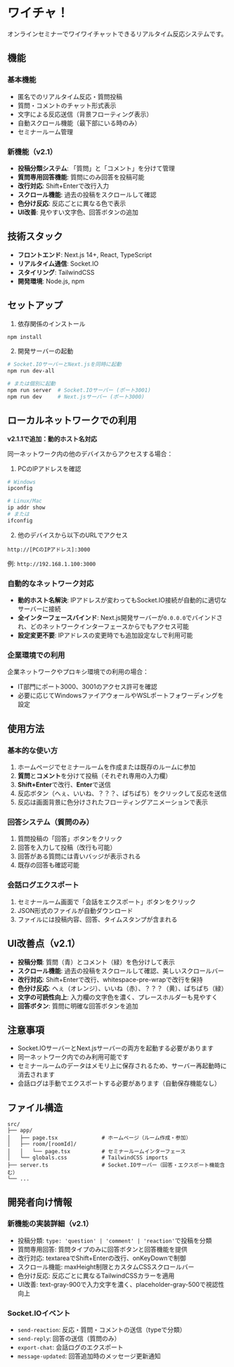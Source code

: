 # ワイチャ！

オンラインセミナーでワイワイチャットできるリアルタイム反応システムです。

## 機能

### 基本機能
- 匿名でのリアルタイム反応・質問投稿
- 質問・コメントのチャット形式表示
- 文字による反応送信（背景フローティング表示）
- 自動スクロール機能（最下部にいる時のみ）
- セミナールーム管理

### 新機能（v2.1）
- **投稿分類システム**: 「質問」と「コメント」を分けて管理
- **質問専用回答機能**: 質問にのみ回答を投稿可能
- **改行対応**: Shift+Enterで改行入力
- **スクロール機能**: 過去の投稿をスクロールして確認
- **色分け反応**: 反応ごとに異なる色で表示
- **UI改善**: 見やすい文字色、回答ボタンの追加

## 技術スタック

- **フロントエンド**: Next.js 14+, React, TypeScript
- **リアルタイム通信**: Socket.IO
- **スタイリング**: TailwindCSS
- **開発環境**: Node.js, npm

## セットアップ

1. 依存関係のインストール
```bash
npm install
```

2. 開発サーバーの起動
```bash
# Socket.IOサーバーとNext.jsを同時に起動
npm run dev-all

# または個別に起動
npm run server  # Socket.IOサーバー (ポート3001)
npm run dev     # Next.jsサーバー (ポート3000)
```

## ローカルネットワークでの利用

**v2.1.1で追加：動的ホスト名対応**

同一ネットワーク内の他のデバイスからアクセスする場合：

1. PCのIPアドレスを確認
```bash
# Windows
ipconfig

# Linux/Mac
ip addr show
# または
ifconfig
```

2. 他のデバイスから以下のURLでアクセス
```
http://[PCのIPアドレス]:3000
```

例: `http://192.168.1.100:3000`

### 自動的なネットワーク対応

- **動的ホスト名解決**: IPアドレスが変わってもSocket.IO接続が自動的に適切なサーバーに接続
- **全インターフェースバインド**: Next.js開発サーバーが`0.0.0.0`でバインドされ、どのネットワークインターフェースからでもアクセス可能
- **設定変更不要**: IPアドレスの変更時でも追加設定なしで利用可能

### 企業環境での利用

企業ネットワークやプロキシ環境での利用の場合：
- IT部門にポート3000、3001のアクセス許可を確認
- 必要に応じてWindowsファイアウォールやWSLポートフォワーディングを設定

## 使用方法

### 基本的な使い方
1. ホームページでセミナールームを作成または既存のルームに参加
2. **質問**と**コメント**を分けて投稿（それぞれ専用の入力欄）
3. **Shift+Enter**で改行、**Enter**で送信
4. 反応ボタン（へぇ、いいね、？？？、ぱちぱち）をクリックして反応を送信
5. 反応は画面背景に色分けされたフローティングアニメーションで表示

### 回答システム（質問のみ）
1. 質問投稿の「回答」ボタンをクリック
2. 回答を入力して投稿（改行も可能）
3. 回答がある質問には青いバッジが表示される
4. 既存の回答も確認可能

### 会話ログエクスポート
1. セミナールーム画面で「会話をエクスポート」ボタンをクリック
2. JSON形式のファイルが自動ダウンロード
3. ファイルには投稿内容、回答、タイムスタンプが含まれる

## UI改善点（v2.1）

- **投稿分類**: 質問（青）とコメント（緑）を色分けして表示
- **スクロール機能**: 過去の投稿をスクロールして確認、美しいスクロールバー
- **改行対応**: Shift+Enterで改行、whitespace-pre-wrapで改行を保持
- **色分け反応**: へぇ（オレンジ）、いいね（赤）、？？？（黄）、ぱちぱち（緑）
- **文字の可読性向上**: 入力欄の文字色を濃く、プレースホルダーも見やすく
- **回答ボタン**: 質問に明確な回答ボタンを追加

## 注意事項

- Socket.IOサーバーとNext.jsサーバーの両方を起動する必要があります
- 同一ネットワーク内でのみ利用可能です
- セミナールームのデータはメモリ上に保存されるため、サーバー再起動時に消去されます
- 会話ログは手動でエクスポートする必要があります（自動保存機能なし）

## ファイル構造

```
src/
├── app/
│   ├── page.tsx              # ホームページ（ルーム作成・参加）
│   ├── room/[roomId]/
│   │   └── page.tsx          # セミナールームインターフェース
│   └── globals.css           # TailwindCSS imports
├── server.ts                 # Socket.IOサーバー（回答・エクスポート機能含む）
└── ...
```

## 開発者向け情報

### 新機能の実装詳細（v2.1）
- 投稿分類: `type: 'question' | 'comment' | 'reaction'`で投稿を分類
- 質問専用回答: 質問タイプのみに回答ボタンと回答機能を提供
- 改行対応: textareaでShift+Enterの改行、onKeyDownで制御
- スクロール機能: maxHeight制限とカスタムCSSスクロールバー
- 色分け反応: 反応ごとに異なるTailwindCSSカラーを適用
- UI改善: text-gray-900で入力文字を濃く、placeholder-gray-500で視認性向上

### Socket.IOイベント
- `send-reaction`: 反応・質問・コメントの送信（typeで分類）
- `send-reply`: 回答の送信（質問のみ）
- `export-chat`: 会話ログのエクスポート
- `message-updated`: 回答追加時のメッセージ更新通知
